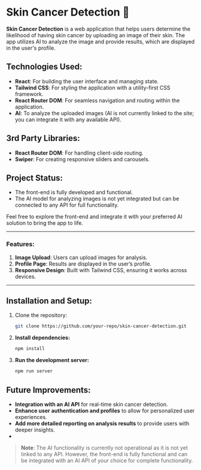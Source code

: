 # Skin Cancer Detection 🧬

**Skin Cancer Detection** is a web application that helps users determine the likelihood of having skin cancer by uploading an image of their skin. The app utilizes AI to analyze the image and provide results, which are displayed in the user's profile.

## Technologies Used:
- **React**: For building the user interface and managing state.
- **Tailwind CSS**: For styling the application with a utility-first CSS framework.
- **React Router DOM**: For seamless navigation and routing within the application.
- **AI**: To analyze the uploaded images (AI is not currently linked to the site; you can integrate it with any available API).

## 3rd Party Libraries:
- **React Router DOM**: For handling client-side routing.
- **Swiper**: For creating responsive sliders and carousels.

## Project Status:
- The front-end is fully developed and functional.
- The AI model for analyzing images is not yet integrated but can be connected to any API for full functionality.

Feel free to explore the front-end and integrate it with your preferred AI solution to bring the app to life.

---

### Features:
1. **Image Upload**: Users can upload images for analysis.
2. **Profile Page**: Results are displayed in the user’s profile.
3. **Responsive Design**: Built with Tailwind CSS, ensuring it works across devices.

---

## Installation and Setup:

1. Clone the repository:
   ```bash
   git clone https://github.com/your-repo/skin-cancer-detection.git


2. **Install dependencies:**
   ```bash
   npm install

   
3. **Run the development server:**
   ```bash
   npm run server


## Future Improvements:
- **Integration with an AI API** for real-time skin cancer detection.
- **Enhance user authentication and profiles** to allow for personalized user experiences.
- **Add more detailed reporting on analysis results** to provide users with deeper insights.
- 

> **Note**: The AI functionality is currently not operational as it is not yet linked to any API. However, the front-end is fully functional and can be integrated with an AI API of your choice for complete functionality.




